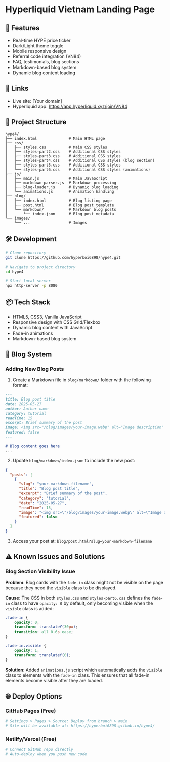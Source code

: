 # Hyperliquid Vietnam Landing Page

## 🚀 Features
- Real-time HYPE price ticker
- Dark/Light theme toggle
- Mobile responsive design
- Referral code integration (VN84)
- FAQ, testimonials, blog sections
- Markdown-based blog system
- Dynamic blog content loading

## 🔗 Links
- Live site: [Your domain]
- Hyperliquid app: https://app.hyperliquid.xyz/join/VN84

## 📁 Project Structure
```
hype4/
├── index.html              # Main HTML page
├── css/
│   ├── styles.css          # Main CSS styles
│   ├── styles-part2.css    # Additional CSS styles
│   ├── styles-part3.css    # Additional CSS styles
│   ├── styles-part4.css    # Additional CSS styles (blog section)
│   ├── styles-part5.css    # Additional CSS styles
│   └── styles-part6.css    # Additional CSS styles (animations)
├── js/
│   ├── main.js             # Main JavaScript
│   ├── markdown-parser.js  # Markdown processing
│   ├── blog-loader.js      # Dynamic blog loading
│   └── animations.js       # Animation handling
├── blog/
│   ├── index.html          # Blog listing page
│   ├── post.html           # Blog post template
│   └── markdown/           # Markdown blog posts
│       └── index.json      # Blog post metadata
└── images/
    └── ...                 # Images
```

## 🛠️ Development

```bash
# Clone repository
git clone https://github.com/hyperboi6898/hype4.git

# Navigate to project directory
cd hype4

# Start local server
npx http-server -p 8080
```

## 📦 Tech Stack
- HTML5, CSS3, Vanilla JavaScript
- Responsive design with CSS Grid/Flexbox
- Dynamic blog content with JavaScript
- Fade-in animations
- Markdown-based blog system

## 📝 Blog System

### Adding New Blog Posts
1. Create a Markdown file in `blog/markdown/` folder with the following format:

```markdown
---
title: Blog post title
date: 2025-05-27
author: Author name
category: tutorial
readTime: 15
excerpt: Brief summary of the post
image: <img src="/blog/images/your-image.webp" alt="Image description" style="width:100%;height:auto;">
featured: false
---

# Blog content goes here
...
```

2. Update `blog/markdown/index.json` to include the new post:

```json
{
  "posts": [
    {
      "slug": "your-markdown-filename",
      "title": "Blog post title",
      "excerpt": "Brief summary of the post",
      "category": "tutorial",
      "date": "2025-05-27",
      "readTime": 15,
      "image": "<img src=\"/blog/images/your-image.webp\" alt=\"Image description\" style=\"width:100%;height:auto;\">",
      "featured": false
    }
  ]
}
```

3. Access your post at: `blog/post.html?slug=your-markdown-filename`

## ⚠️ Known Issues and Solutions

### Blog Section Visibility Issue
**Problem**: Blog cards with the `fade-in` class might not be visible on the page because they need the `visible` class to be displayed.

**Cause**: The CSS in both `styles.css` and `styles-part6.css` defines the `fade-in` class to have `opacity: 0` by default, only becoming visible when the `visible` class is added:

```css
.fade-in {
    opacity: 0;
    transform: translateY(30px);
    transition: all 0.6s ease;
}

.fade-in.visible {
    opacity: 1;
    transform: translateY(0);
}
```

**Solution**: Added `animations.js` script which automatically adds the `visible` class to elements with the `fade-in` class. This ensures that all fade-in elements become visible after they are loaded.

## 🌐 Deploy Options

### GitHub Pages (Free)
```bash
# Settings > Pages > Source: Deploy from branch > main
# Site will be available at: https://hyperboi6898.github.io/hype4/
```

### Netlify/Vercel (Free)
```bash
# Connect GitHub repo directly
# Auto-deploy when you push new code
```